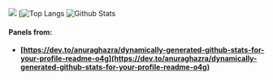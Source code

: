 ![](https://github-profile-summary-cards.vercel.app/api/cards/profile-details?username=datamesse&theme=synthwave)
[![Top Langs](https://github-readme-stats.vercel.app/api/top-langs/?username=datamesse&langs_count=8)
![Github Stats](https://github-readme-stats.vercel.app/api?username=datamesse&theme=synthwave)


#### Panels from:
* **[https://dev.to/anuraghazra/dynamically-generated-github-stats-for-your-profile-readme-o4g](https://dev.to/anuraghazra/dynamically-generated-github-stats-for-your-profile-readme-o4g)**
